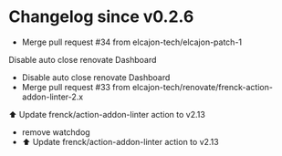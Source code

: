 # Changelog since v0.2.6
- Merge pull request #34 from elcajon-tech/elcajon-patch-1

Disable auto close renovate Dashboard 
- Disable auto close renovate Dashboard 
- Merge pull request #33 from elcajon-tech/renovate/frenck-action-addon-linter-2.x

⬆️ Update frenck/action-addon-linter action to v2.13 
- remove watchdog 
- ⬆️ Update frenck/action-addon-linter action to v2.13 
